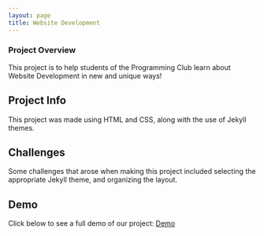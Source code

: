 ```yaml
---
layout: page
title: Website Development
---
```


### Project Overview
This project is to help students of the Programming Club learn about Website Development in new and unique ways!

## Project Info
This project was made using HTML and CSS, along with the use of Jekyll themes. 

## Challenges
Some challenges that arose when making this project included selecting the appropriate Jekyll theme, and organizing the layout. 

## Demo
Click below to see a full demo of our project: [Demo](https://pjoshifirebird.github.io/web-dev/demo)

